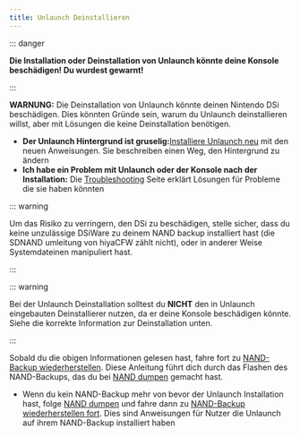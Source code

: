 ```yaml
---
title: Unlaunch Deinstallieren
---
```


::: danger

**Die Installation oder Deinstallation von Unlaunch könnte deine Konsole beschädigen! Du wurdest gewarnt!**

:::

**WARNUNG:** Die Deinstallation von Unlaunch könnte deinen Nintendo DSi beschädigen. Dies könnten Gründe sein, warum du Unlaunch deinstallieren willst, aber mit Lösungen die keine Deinstallation benötigen.

- **Der Unlaunch Hintergrund ist gruselig:**[Installiere Unlaunch neu](installing-unlaunch) mit den neuen Anweisungen. Sie beschreiben einen Weg, den Hintergrund zu ändern
- **Ich habe ein Problem mit Unlaunch oder der Konsole nach der Installation:** Die [Troubleshooting](troubleshooting.html#unlaunch) Seite erklärt Lösungen für Probleme die sie haben könnten

::: warning

Um das Risiko zu verringern, den DSi zu beschädigen, stelle sicher, dass du keine unzulässige DSiWare zu deinem NAND backup installiert hast (die SDNAND umleitung von hiyaCFW zählt nicht), oder in anderer Weise Systemdateinen manipuliert hast.

:::

::: warning

Bei der Unlaunch Deinstallation solltest du **NICHT** den in Unlaunch eingebauten Deinstallierer nutzen, da er deine Konsole beschädigen könnte. Siehe die korrekte Information zur Deinstallation unten.

:::

Sobald du die obigen Informationen gelesen hast, fahre fort zu [NAND-Backup wiederherstellen](restoring-nand). Diese Anleitung führt dich durch das Flashen des NAND-Backups, das du bei [NAND dumpen](dumping-nand) gemacht hast.
- Wenn du kein NAND-Backup mehr von bevor der Unlaunch Installation hast, folge [NAND dumpen](dumping-nand) und fahre dann zu [NAND-Backup wiederherstellen fort](restoring-nand). Dies sind Anweisungen für Nutzer die Unlaunch auf ihrem NAND-Backup installiert haben
